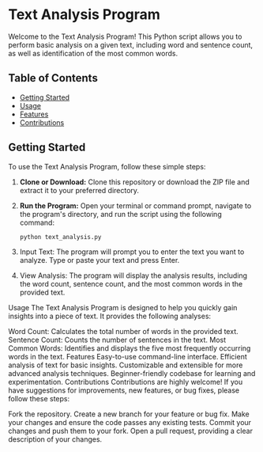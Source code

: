 # Text Analysis Program

Welcome to the Text Analysis Program! This Python script allows you to perform basic analysis on a given text, including word and sentence count, as well as identification of the most common words.

## Table of Contents

- [Getting Started](#getting-started)
- [Usage](#usage)
- [Features](#features)
- [Contributions](#contributions)
## Getting Started

To use the Text Analysis Program, follow these simple steps:

1. **Clone or Download:** Clone this repository or download the ZIP file and extract it to your preferred directory.

2. **Run the Program:** Open your terminal or command prompt, navigate to the program's directory, and run the script using the following command:

   ```
   python text_analysis.py
   ```

3. Input Text: The program will prompt you to enter the text you want to analyze. Type or paste your text and press Enter.

4. View Analysis: The program will display the analysis results, including the word count, sentence count, and the most common words in the provided text.

Usage
The Text Analysis Program is designed to help you quickly gain insights into a piece of text. It provides the following analyses:

Word Count: Calculates the total number of words in the provided text.
Sentence Count: Counts the number of sentences in the text.
Most Common Words: Identifies and displays the five most frequently occurring words in the text.
Features
Easy-to-use command-line interface.
Efficient analysis of text for basic insights.
Customizable and extensible for more advanced analysis techniques.
Beginner-friendly codebase for learning and experimentation.
Contributions
Contributions are highly welcome! If you have suggestions for improvements, new features, or bug fixes, please follow these steps:

Fork the repository.
Create a new branch for your feature or bug fix.
Make your changes and ensure the code passes any existing tests.
Commit your changes and push them to your fork.
Open a pull request, providing a clear description of your changes.
